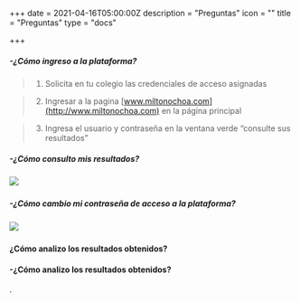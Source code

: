 +++
date = 2021-04-16T05:00:00Z
description = "Preguntas"
icon = ""
title = "Preguntas"
type = "docs"

+++
##### -¿Cómo ingreso a la plataforma?

> 1. Solicita en tu colegio las credenciales de acceso asignadas

> 2. Ingresar a la pagina [www.miltonochoa.com](http://www.miltonochoa.com) en la página principal

> 3. Ingresa el usuario y contraseña en la ventana verde “consulte sus resultados”

##### -¿Cómo consulto mis resultados?

##### ![](/uploads/listado-notasestudiante.gif)

##### -¿Cómo cambio mi contraseña de acceso a la plataforma?

##### ![](/uploads/cambia-contrasena.gif)

##### 

#### ¿Cómo analizo los resultados obtenidos?

> 

#### -¿Cómo analizo los resultados obtenidos?

> 

.